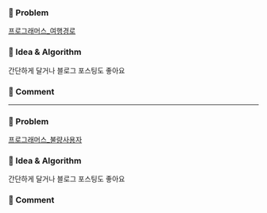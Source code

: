 ### 📕 Problem

[프로그래머스_여행경로](https://programmers.co.kr/learn/courses/30/lessons/43164)  

### 📗 Idea & Algorithm

간단하게 달거나 블로그 포스팅도 좋아요

### 📘 Comment

---

### 📕 Problem

[프로그래머스_불량사용자](https://programmers.co.kr/learn/courses/30/lessons/64064)  

### 📗 Idea & Algorithm

간단하게 달거나 블로그 포스팅도 좋아요

### 📘 Comment
